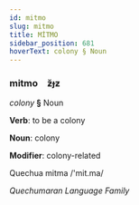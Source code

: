 ```yaml
---
id: mitmo
slug: mitmo
title: MİTMO
sidebar_position: 681
hoverText: colony § Noun
---
```


### mitmo&emsp;<span kind="abugida">ƶ̆ɟƶ</span>

*colony* **§** Noun

**Verb**: to be a colony

**Noun**: colony

**Modifier**: colony-related

Quechua mitma /'mit.ma/

*Quechumaran Language Family*